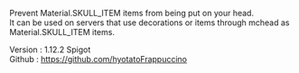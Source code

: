 Prevent Material.SKULL_ITEM items from being put on your head.  
It can be used on servers that use decorations or items through mchead as Material.SKULL_ITEM items.

Version : 1.12.2 Spigot  
Github : https://github.com/hyotatoFrappuccino

